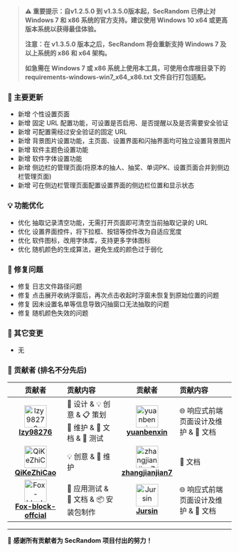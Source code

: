 > **⚠️ 重要提示：自v1.2.5.0 到 v1.3.5.0版本起，SecRandom 已停止对 Windows 7 和 x86 系统的官方支持。建议使用 Windows 10 x64 或更高版本系统以获得最佳体验。**
> 
> **注意：在 v1.3.5.0 版本之后，SecRandom 将会重新支持 Windows 7 及以上系统的 x86 和 x64 架构。**
> 
> **如急需在 Windows 7 或 x86 系统上使用本工具，可使用仓库根目录下的 requirements-windows-win7_x64_x86.txt 文件自行打包适配。**

### 🚀 主要更新

- 新增 个性设置页面
- 新增 固定 URL 配置功能，可设置是否启用、是否提醒以及是否需要安全验证
- 新增 可配置需经过安全验证的固定 URL
- 新增 背景图片设置功能，主页面、设置界面和闪抽界面均可独立设置背景图片
- 新增 软件主题色设置功能
- 新增 软件字体设置功能
- 新增 侧边栏的管理页面(将原本的抽人、抽奖、单词PK、设置页面合并到侧边栏管理页面)
- 新增 可在侧边栏管理页面配置设置界面的侧边栏位置和显示状态

### 💡 功能优化

- 优化 抽取记录清空功能，无需打开页面即可清空当前抽取记录的 URL
- 优化 设置界面控件，将下拉框、按钮等控件改为自适应宽度
- 优化 软件图标，改用字体库，支持更多字体图标
- 优化 随机颜色的生成算法，避免生成的颜色过于弱化

### 🐛 修复问题

- 修复 日志文件路径问题
- 修复 点击展开收纳浮窗后，再次点击收起时浮窗未恢复到原始位置的问题
- 修复 因未设置名单等信息导致闪抽窗口无法抽取的问题
- 修复 随机颜色失效的问题

### 🔧 其它变更

- 无

### 🙏 贡献者 (排名不分先后)

<div align="left">

| 贡献者 | 贡献内容 | 贡献者 | 贡献内容 |
|:------:|:----------|:------:|:----------|
| <img src="https://github.com/SECTL/SecRandom/raw/main/app/resource/icon/contributor1.png" width="50px;" alt="lzy98276"/> <br> [**lzy98276**](https://github.com/lzy98276) | 🎨 设计 & 💡 创意 & 📋 策划 <br> 🔧 维护 & 📝 文档 & 🧪 测试 | <img src="https://github.com/SECTL/SecRandom/raw/main/app/resource/icon/contributor4.png" width="50px;" alt="yuanbenxin"/> <br> [**yuanbenxin**](https://github.com/yuanbenxin) | 🌐 响应式前端页面设计及维护 & 📝 文档 |
| <img src="https://github.com/SECTL/SecRandom/raw/main/app/resource/icon/contributor2.png" width="50px;" alt="QiKeZhiCao"/> <br> [**QiKeZhiCao**](https://github.com/QiKeZhiCao) | 💡 创意 & 🔧 维护 | <img src="https://github.com/SECTL/SecRandom/raw/main/app/resource/icon/contributor5.png" width="50px;" alt="zhangjianjian7"/> <br> [**zhangjianjian7**](https://github.com/zhangjianjian7) | 📝 文档 |
| <img src="https://github.com/SECTL/SecRandom/raw/main/app/resource/icon/contributor3.png" width="50px;" alt="Fox-block-offcial"/> <br> [**Fox-block-offcial**](https://github.com/Fox-block-offcial) | 🧪 应用测试 & 📝 文档 & 📦 安装包制作 | <img src="https://github.com/SECTL/SecRandom/raw/main/app/resource/icon/contributor6.png" width="50px;" alt="Jursin"/> <br> [**Jursin**](https://github.com/Jursin) | 🌐 响应式前端页面设计及维护 & 📝 文档 |
</div>

---

💝 **感谢所有贡献者为 SecRandom 项目付出的努力！**